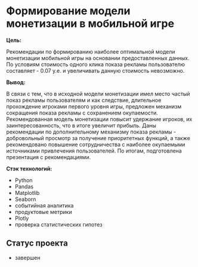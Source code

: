 # Формирование модели монетизации в мобильной игре

**Цель:**

Рекомендации по формированию наиболее оптимальной модели монетизации мобильной игры на основании предоставленных данных. По условиям стоимость одного клика показа рекламы пользователю составляет - 0.07 у.е. и увеличивать данную стоимость невозможно.

**Вывод:**

В связи с тем, что в исходной модели монетизации имел место частый показ рекламы пользователям и как следствие, длительное прохождение игроками первого уровня игры, предложен механизм сокращения показа рекламы с сохранением окупаемости. Рекомендованная модель монетизации повысит удержание игроков, их заинтересованность, что в итоге увеличит прибыль. Даны рекомендации по дополнительному механизму показа рекламы - добровольный просмотр за получение приоритетных функций, а также рекомендовано повышение сотрудничества с наиболее окупаемыми источниками привлечения пользователей. По итогам, подготовлена презентация с рекомендациями.

**Стэк технологий:**

- Python
- Pandas
- Matplotlib
- Seaborn
- событийная аналитика
- продуктовые метрики
- Plotly
- проверка статистических гипотез

## Статус проекта
- завершен
